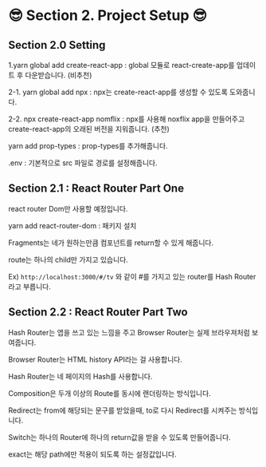 # 😎 Section 2. Project Setup 😎

## Section 2.0 Setting

1.yarn global add create-react-app : global 모듈로 react-create-app를 업데이트 후 다운받습니다. (비추천)

2-1. yarn global add npx : npx는 create-react-app를 생성할 수 있도록 도와줍니다.

2-2. npx create-react-app nomflix : npx를 사용해 noxflix app을 만들어주고 create-react-app의 오래된 버전을 지워줍니다. (추천)

yarn add prop-types : prop-types를 추가해줍니다.

.env : 기본적으로 src 파일로 경로를 설정해줍니다.

## Section 2.1 : React Router Part One

react router Dom만 사용할 예정입니다.

yarn add react-router-dom : 패키지 설치

Fragments는 네가 원하는만큼 컴포넌트를 return할 수 있게 해줍니다.

route는 하나의 child만 가지고 있습니다.

Ex) `http://localhost:3000/#/tv` 와 같이 #를 가지고 있는 router를 Hash Router라고 부릅니다.

## Section 2.2 : React Router Part Two

Hash Router는 앱을 쓰고 있는 느낌을 주고 Browser Router는 실제 브라우져처럼 보여줍니다.

Browser Router는 HTML history API라는 걸 사용합니다.

Hash Router는 네 페이지의 Hash를 사용합니다.

Composition은 두개 이상의 Route를 동시에 랜더링하는 방식입니다.

Redirect는 from에 해당되는 문구를 받았을때, to로 다시 Redirect를 시켜주는 방식입니다.

Switch는 하나의 Router에 하나의 return값을 받을 수 있도록 만들어줍니다.

exact는 해당 path에만 적용이 되도록 하는 설정값입니다.
